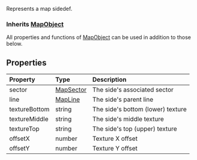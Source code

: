 Represents a map sidedef.

### Inherits <type>[MapObject](MapObject.md)</type>  
All properties and functions of <type>[MapObject](MapObject.md)</type> can be used in addition to those below.

## Properties

| Property | Type | Description |
|:---------|:-----|:------------|
<prop>sector</prop> | <type>[MapSector](MapSector.md)</type> | The side's associated sector
<prop>line</prop> | <type>[MapLine](MapLine.md)</type> | The side's parent line
<prop>textureBottom</prop> | <type>string</type> | The side's bottom (lower) texture
<prop>textureMiddle</prop> | <type>string</type> | The side's middle texture
<prop>textureTop</prop> | <type>string</type> | The side's top (upper) texture
<prop>offsetX</prop> | <type>number</type> | Texture X offset
<prop>offsetY</prop> | <type>number</type> | Texture Y offset
